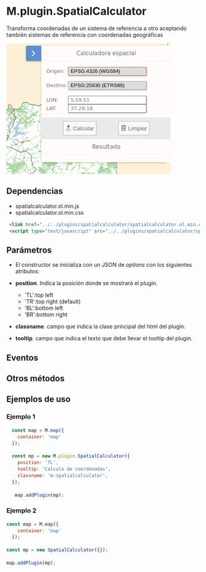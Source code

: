 # M.plugin.SpatialCalculator

Transforma coordenadas de un sistema de referencia a otro aceptando también sistemas de referencia con coordenadas geográficas

![Imagen1](./img/spatialCalculator_1.png)

## Dependencias

- spatialcalculator.ol.min.js
- spatialcalculator.ol.min.css


```html
 <link href="../../plugins/spatialcalculator/spatialcalculator.ol.min.css" rel="stylesheet" />
 <script type="text/javascript" src="../../plugins/spatialcalculator/spatialcalculator.ol.min.js"></script>
```

## Parámetros

- El constructor se inicializa con un JSON de _options_ con los siguientes atributos:

- **position**. Indica la posición donde se mostrará el plugin.
  - 'TL':top left
  - 'TR':top right (default)
  - 'BL':bottom left
  - 'BR':bottom right

- **classname**. campo que indica la clase principal del html del plugin.

- **tooltip**. campo que indica el texto que debe llevar el tooltip del plugin.

## Eventos

## Otros métodos

## Ejemplos de uso

### Ejemplo 1
```javascript
  const map = M.map({
    container: 'map'
  });

  const mp = new M.plugin.SpatialCalculator({
    position: 'TL',
    tooltip: 'Calculo de coordenadas',
    classname: 'm-spatialcalculator', 
  });

   map.addPlugin(mp);
```
### Ejemplo 2
```javascript
const map = M.map({
    container: 'map'
  });

const mp = new SpatialCalculator({});

map.addPlugin(mp);
```
